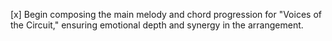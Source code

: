 [x] Begin composing the main melody and chord progression for "Voices of the Circuit," ensuring emotional depth and synergy in the arrangement.